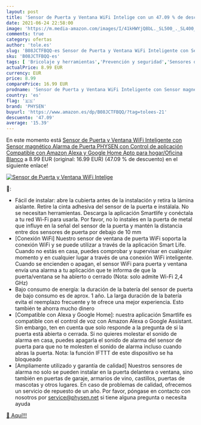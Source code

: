 ```yaml
---
layout: post
title: 'Sensor de Puerta y Ventana WiFi Intelige con un 47.09 % de descuento'
date: 2021-06-24 22:58:00
image: 'https://m.media-amazon.com/images/I/41kHWYjQ8bL._SL500_._SL400_.jpg'
comments: true
category: ofertas
author: 'tole.es'
slug: 'B08JCTFBQQ-es Sensor de Puerta y Ventana WiFi Inteligente con Sensor...'
sku: 'B08JCTFBQQ-es'
tags: [ 'Bricolaje y herramientas','Prevención y seguridad','Sensores de puertas y ventanas','Sistemas de seguridad para el hogar','alexa','google','home','physen', ]
actualPrice: 8.99 EUR
currency: EUR
price: 8.99
comparePrice: 16.99 EUR
prodname: 'Sensor de Puerta y Ventana WiFi Inteligente con Sensor magnético  Alarma de Puerta PHYSEN con Control de aplicación  Compatible con Amazon Alexa y Google Home  Apto para hogar/Oficina  Blanco'
country: 'es'
flag: '🇪🇸'
brand: 'PHYSEN'
buyurl: 'https://www.amazon.es/dp/B08JCTFBQQ/?tag=tolees-21'
descuento: '47.09'
average: '15.39'
---
```


En este momento está [Sensor de Puerta y Ventana WiFi Inteligente con Sensor magnético  Alarma de Puerta PHYSEN con Control de aplicación  Compatible con Amazon Alexa y Google Home  Apto para hogar/Oficina  Blanco](https://www.amazon.es/dp/B08JCTFBQQ/?tag=tolees-21) a 8.99 EUR (original: 16.99 EUR) (47.09 %  de descuento) en el siguiente enlace!

[![Sensor de Puerta y Ventana WiFi Intelige](https://m.media-amazon.com/images/I/41kHWYjQ8bL._SL500_._SL400_.jpg)](https://www.amazon.es/dp/B08JCTFBQQ/?tag=tolees-21)

🔎:

- Fácil de instalar: abre la cubierta antes de la instalación y retira la lámina aislante. Retire la cinta adhesiva del sensor de la puerta e instálala. No se necesitan herramientas. Descarga la aplicación Smartlife y conéctala a tu red Wi-Fi para usarla. Por favor, no lo instales en la puerta de metal que influye en la señal del sensor de la puerta y mantén la distancia entre dos sensores de puerta por debajo de 10 mm
- [Conexión WiFi] Nuestro sensor de ventana de puerta WiFi soporta la conexión WiFi y se puede utilizar a través de la aplicación Smart Life. Cuando no estás en casa, puedes comprobar y supervisar en cualquier momento y en cualquier lugar a través de una conexión WiFi inteligente. Cuando se encienden o apagan, el sensor WiFi para puerta y ventana envía una alarma a tu aplicación que te informa de que la puerta/ventana se ha abierto o cerrado (Nota: solo admite Wi-Fi 2,4 GHz)
- Bajo consumo de energía: la duración de la batería del sensor de puerta de bajo consumo es de aprox. 1 año. La larga duración de la batería evita el reemplazo frecuente y te ofrece una mejor experiencia. Esto también te ahorra mucho dinero
- [Compatible con Alexa y Google Home]: nuestra aplicación Smartlife es compatible con el control de voz con Amazon Alexa o Google Assistant. Sin embargo, ten en cuenta que solo responde a la pregunta de si la puerta está abierta o cerrada. Si no quieres molestar el sonido de alarma en casa, puedes apagarla el sonido de alarma del sensor de puerta para que no te molesten el sonido de alarma incluso cuando abras la puerta. Nota: la función IFTTT de este dispositivo se ha bloqueado
- [Ampliamente utilizado y garantía de calidad] Nuestros sensores de alarma no solo se pueden instalar en la puerta delantera o ventana, sino también en puertas de garaje, armarios de vino, castillos, puertas de mascotas y otros lugares. En caso de problemas de calidad, ofrecemos un servicio de repuesto de un año. Por favor, póngase en contacto con nosotros por service@physen.net si tiene alguna pregunta o necesita ayuda

[🛒 Aquí!!!](https://www.amazon.es/dp/B08JCTFBQQ/?tag=tolees-21)
